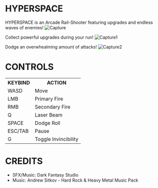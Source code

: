 # HYPERSPACE
HYPERSPACE is an Arcade Rail-Shooter featuring upgrades and endless waves of enemies!
![Capture](https://github.com/Umbrason/HYPERSPACE/assets/45980080/818dc34b-b9e4-4dbe-8d85-5876a62fb9c4)

Collect powerful upgrades during your run!
![Capture1](https://github.com/Umbrason/HYPERSPACE/assets/45980080/59fc986c-3c4a-4f0f-a385-51120466f679)

Dodge an overwhealming amount of attacks!
![Capture2](https://github.com/Umbrason/HYPERSPACE/assets/45980080/4efb350b-9111-4e54-8fcf-4eb29ccc5c97)


# CONTROLS
<table>
  <tr>
    <th>KEYBIND</th> 
    <th>ACTION</th>
  </tr>
  <tr>
    <td>WASD</td> 
    <td>Move</td>
  </tr>
  <tr>
    <td>LMB</td>
    <td>Primary Fire</td>
  </tr>
  <tr>
    <td>RMB</td>
    <td>Secondary Fire</td>
  </tr>
  <tr>
    <td>Q</td>
    <td>Laser Beam</td>
  </tr>
  <tr>
    <td>SPACE</td>
    <td>Dodge Roll</td>
  </tr>
  <tr>
    <td>ESC/TAB</td>
    <td>Pause</td>
  </tr>
  <tr>  
    <td>G</td>
    <td>Toggle Invincibility</td>
  </tr>  
</table>

# CREDITS
- SFX/Music: Dark Fantasy Studio
- Music: Andrew Sitkov - Hard Rock & Heavy Metal Music Pack
